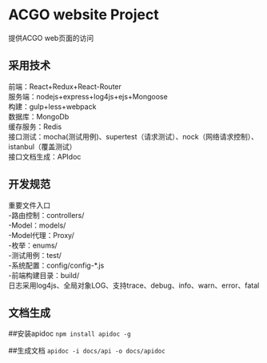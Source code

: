 ACGO website Project
============
提供ACGO web页面的访问

采用技术
----------
前端：React+Redux+React-Router
<br/>
服务端：nodejs+express+log4js+ejs+Mongoose
<br/>
构建：gulp+less+webpack
<br/>
数据库：MongoDb
<br/>
缓存服务：Redis
<br/>
接口测试：mocha(测试用例)、supertest（请求测试）、nock（网络请求控制）、istanbul（覆盖测试）
<br/>
接口文档生成：APIdoc

开发规范
--------
重要文件入口
<br />
-路由控制：controllers/
<br />
-Model：models/
<br />
-Model代理：Proxy/
<br />
-枚举：enums/
<br />
-测试用例：test/
<br />
-系统配置：config/config-*.js
<br />
-前端构建目录：build/
<br />
日志采用log4js、全局对象LOG、支持trace、debug、info、warn、error、fatal
<br />

文档生成
----------
##安装apidoc
```npm install apidoc -g```

##生成文档
```apidoc -i docs/api -o docs/apidoc```